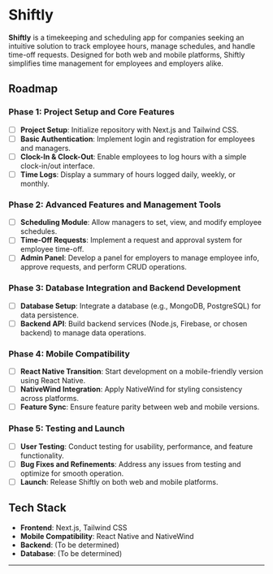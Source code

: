# Shiftly

**Shiftly** is a timekeeping and scheduling app for companies seeking an intuitive solution to track employee hours, manage schedules, and handle time-off requests. Designed for both web and mobile platforms, Shiftly simplifies time management for employees and employers alike.

## Roadmap

### Phase 1: Project Setup and Core Features
- [ ] **Project Setup**: Initialize repository with Next.js and Tailwind CSS.
- [ ] **Basic Authentication**: Implement login and registration for employees and managers.
- [ ] **Clock-In & Clock-Out**: Enable employees to log hours with a simple clock-in/out interface.
- [ ] **Time Logs**: Display a summary of hours logged daily, weekly, or monthly.

### Phase 2: Advanced Features and Management Tools
- [ ] **Scheduling Module**: Allow managers to set, view, and modify employee schedules.
- [ ] **Time-Off Requests**: Implement a request and approval system for employee time-off.
- [ ] **Admin Panel**: Develop a panel for employers to manage employee info, approve requests, and perform CRUD operations.

### Phase 3: Database Integration and Backend Development
- [ ] **Database Setup**: Integrate a database (e.g., MongoDB, PostgreSQL) for data persistence.
- [ ] **Backend API**: Build backend services (Node.js, Firebase, or chosen backend) to manage data operations.

### Phase 4: Mobile Compatibility
- [ ] **React Native Transition**: Start development on a mobile-friendly version using React Native.
- [ ] **NativeWind Integration**: Apply NativeWind for styling consistency across platforms.
- [ ] **Feature Sync**: Ensure feature parity between web and mobile versions.

### Phase 5: Testing and Launch
- [ ] **User Testing**: Conduct testing for usability, performance, and feature functionality.
- [ ] **Bug Fixes and Refinements**: Address any issues from testing and optimize for smooth operation.
- [ ] **Launch**: Release Shiftly on both web and mobile platforms.

## Tech Stack

- **Frontend**: Next.js, Tailwind CSS
- **Mobile Compatibility**: React Native and NativeWind
- **Backend**: (To be determined)
- **Database**: (To be determined)

---

